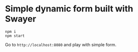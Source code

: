 # Simple dynamic form built with Swayer

```
npm i
npm start
```

Go to `http://localhost:8080` and play with simple form.
